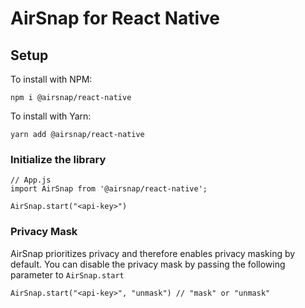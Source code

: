 # AirSnap for React Native

## Setup

To install with NPM:

```
npm i @airsnap/react-native
```

To install with Yarn:

```
yarn add @airsnap/react-native
```

### Initialize the library

```
// App.js
import AirSnap from '@airsnap/react-native';

AirSnap.start("<api-key>")
```

### Privacy Mask

AirSnap prioritizes privacy and therefore enables privacy masking by default. You can disable the privacy mask by passing the following parameter to `AirSnap.start`

```
AirSnap.start("<api-key>", "unmask") // "mask" or "unmask"
```
